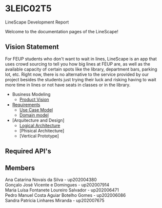 # 3LEIC02T5
LineScape Development Report

Welcome to the documentation pages of the LineScape!

## Vision Statement
For FEUP students who don't want to wait in lines, LineScape is an app that uses crowd sourcing to tell you how big lines at FEUP are, as well as the available capacity of certain spots like the library, department bars, parking lot, etc. Right now, there is no alternative to the service provided by our project besides the students just trying their luck and risking having to wait more time in lines or not have seats in classes or in the library.

* Business Modeling
  * [Product Vision](ProductVision.md)
* [Requirements](Requirements.md)
  * [Use Case Model](https://github.com/LEIC-ES-2021-22/templates/blob/main/docs/requirements.md#use-case-model)
  * [Domain model](https://github.com/LEIC-ES-2021-22/templates/blob/main/docs/requirements.md#Domain-Model)
* [Arquitecture and Design] 
  * [Logical Architecture](https://github.com/LEIC-ES-2021-22/3LEIC02T5/blob/main/docs/ArchitectureAndDesign.md#logical-architecture)
  * [Phisical Architecture]
  * [Vertical Prototype]

## Required API's


## Members
Ana Catarina Novais da Silva - up202004380 <br>
Gonçalo José Vicente e Domingues - up202007914<br>
Maria Luísa Fontanete Loureiro Salvador - up202006471<br>
Pedro Manuel Costa Aguiar Botelho Gomes - up202006086<br>
Sandra Patrícia Linhares Miranda - up202007675<br>
